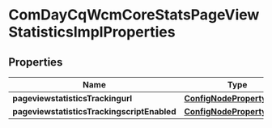 
# ComDayCqWcmCoreStatsPageViewStatisticsImplProperties

## Properties
Name | Type | Description | Notes
------------ | ------------- | ------------- | -------------
**pageviewstatisticsTrackingurl** | [**ConfigNodePropertyString**](ConfigNodePropertyString.md) |  |  [optional]
**pageviewstatisticsTrackingscriptEnabled** | [**ConfigNodePropertyString**](ConfigNodePropertyString.md) |  |  [optional]




